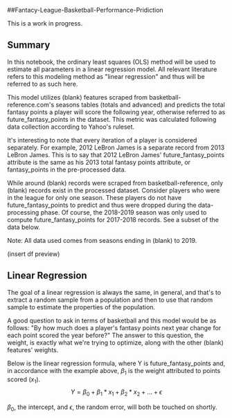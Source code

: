 ##Fantacy-League-Basketball-Performance-Pridiction

This is a work in progress.

## Summary

In this notebook, the ordinary least squares (OLS) method will be used to estimate all parameters in a linear regression model. All relevant literature refers to this modeling method as "linear regression" and thus will be referred to as such here.

This model utilizes (blank) features scraped from basketball-reference.com's seasons tables (totals and advanced) and predicts the total fantasy points a player will score the following year, otherwise referred to as future_fantasy_points in the dataset. This metric was calculated following data collection according to Yahoo's ruleset.

It's interesting to note that every iteration of a player is considered separately. For example, 2012 LeBron James is a separate record from 2013 LeBron James. This is to say that 2012 LeBron James' future_fantasy_points attribute is the same as his 2013 total fantasy points attribute, or fantasy_points in the pre-processed data.

While around (blank) records were scraped from basketball-reference, only (blank) records exist in the processed dataset. Consider players who were in the league for only one season. These players do not have future_fantasy_points to predict and thus were dropped during the data-processing phase. Of course, the 2018-2019 season was only used to compute future_fantasy_points for 2017-2018 records. See a subset of the data below.

Note: All data used comes from seasons ending in (blank) to 2019.

(insert df preview)

## Linear Regression

The goal of a linear regression is always the same, in general, and that's to extract a random sample from a population and then to use that random sample to estimate the properties of the population.

A good question to ask in terms of basketball and this model would be as follows: "By how much does a player's fantasy points next year change for each point scored the year before?" The answer to this question, the weight, is exactly what we're trying to optimize, along with the other (blank) features' weights.

Below is the linear regression formula, where Y is future_fantasy_points and, in accordance with the example above, $\beta_1$ is the weight attributed to points scored ($x_1$).
$$\begin{equation*} Y = \beta_0 + \beta_1 * x_1 + \beta_2 * x_2 + ... + \epsilon \end{equation*}$$

$\beta_0$, the intercept, and $\epsilon$, the random error, will both be touched on shortly.
